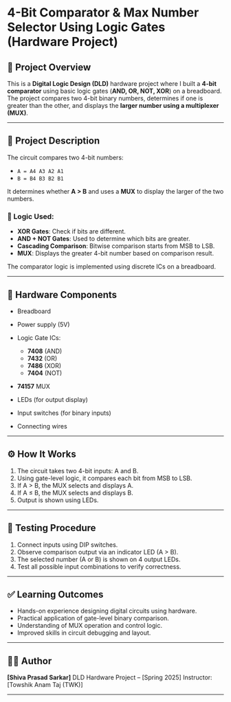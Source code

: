 
# 4-Bit Comparator & Max Number Selector Using Logic Gates (Hardware Project)

## 📘 Project Overview

This is a **Digital Logic Design (DLD)** hardware project where I built a **4-bit comparator** using basic logic gates (**AND, OR, NOT, XOR**) on a breadboard. The project compares two 4-bit binary numbers, determines if one is greater than the other, and displays the **larger number using a multiplexer (MUX)**.

---

## 🧠 Project Description

The circuit compares two 4-bit numbers:

* `A = A4 A3 A2 A1`
* `B = B4 B3 B2 B1`

It determines whether **A > B** and uses a **MUX** to display the larger of the two numbers.

### 🔧 Logic Used:

* **XOR Gates**: Check if bits are different.
* **AND + NOT Gates**: Used to determine which bits are greater.
* **Cascading Comparison**: Bitwise comparison starts from MSB to LSB.
* **MUX**: Displays the greater 4-bit number based on comparison result.

The comparator logic is implemented using discrete ICs on a breadboard.

---

## 🔩 Hardware Components

* Breadboard
* Power supply (5V)
* Logic Gate ICs:

  * **7408** (AND)
  * **7432** (OR)
  * **7486** (XOR)
  * **7404** (NOT)
* **74157**  MUX
* LEDs (for output display)
* Input switches (for binary inputs)
* Connecting wires

---

## ⚙️ How It Works

1. The circuit takes two 4-bit inputs: A and B.
2. Using gate-level logic, it compares each bit from MSB to LSB.
3. If A > B, the MUX selects and displays A.
4. If A ≤ B, the MUX selects and displays B.
5. Output is shown using LEDs.

---

## 🧪 Testing Procedure

1. Connect inputs using DIP switches.
2. Observe comparison output via an indicator LED (A > B).
3. The selected number (A or B) is shown on 4 output LEDs.
4. Test all possible input combinations to verify correctness.

---

## ✅ Learning Outcomes

* Hands-on experience designing digital circuits using hardware.
* Practical application of gate-level binary comparison.
* Understanding of MUX operation and control logic.
* Improved skills in circuit debugging and layout.

---

## 👨‍🎓 Author

**\[Shiva Prasad Sarkar]**
DLD Hardware Project – \[Spring 2025]
Instructor: \[Towshik Anam Taj (TWK)]

---


